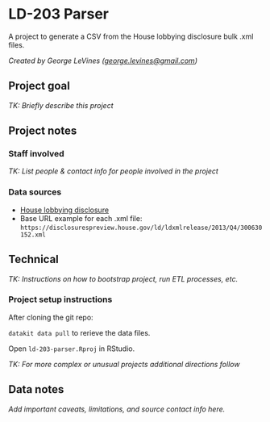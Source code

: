 # LD-203 Parser

A project to generate a CSV from the House lobbying disclosure bulk .xml files.

*Created by George LeVines (<george.levines@gmail.com>)*

## Project goal

*TK: Briefly describe this project*

## Project notes

### Staff involved

*TK: List people & contact info for people involved in the project*

### Data sources

* [House lobbying disclosure](https://disclosurespreview.house.gov/?index=%22lobbying-disclosures%22&size=10&sort=[{%22_score%22:true},{%22field%22:%22registrant.name%22,%22order%22:%22asc%22}])
* Base URL example for each .xml file: `https://disclosurespreview.house.gov/ld/ldxmlrelease/2013/Q4/300630152.xml`

## Technical

*TK: Instructions on how to bootstrap project, run ETL processes, etc.*

### Project setup instructions

After cloning the git repo:

`datakit data pull` to rerieve the data files.

Open `ld-203-parser.Rproj` in RStudio.

*TK: For more complex or unusual projects additional directions follow*

## Data notes

*Add important caveats, limitations, and source contact info here.*
